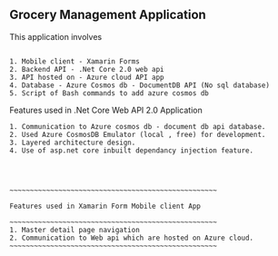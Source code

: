 ﻿## Grocery Management Application


This application involves
~~~~~~~~~~~~~~~~~~~~~~~~~~

1. Mobile client - Xamarin Forms
2. Backend API - .Net Core 2.0 web api
3. API hosted on - Azure cloud API app
4. Database - Azure Cosmos db - DocumentDB API (No sql database)
5. Script of Bash commands to add azure cosmos db
~~~~~~~~~~~~~~~~~~~~~~~~~~~

Features used in .Net Core Web API 2.0 Application
~~~~~~~~~~~~~~~~~~~~~~~~~~~~~~~~~~~~~~~~~~~~~~~~~~~~
1. Communication to Azure cosmos db - document db api database.
2. Used Azure CosmosDB Emulator (local , free) for development.
3. Layered architecture design.
4. Use of asp.net core inbuilt dependancy injection feature.
	



~~~~~~~~~~~~~~~~~~~~~~~~~~~~~~~~~~~~~~~~~~~~~~~~~~~

Features used in Xamarin Form Mobile client App 

~~~~~~~~~~~~~~~~~~~~~~~~~~~~~~~~~~~~~~~~~~~~~~~~~~~
1. Master detail page navigation
2. Communication to Web api which are hosted on Azure cloud.
~~~~~~~~~~~~~~~~~~~~~~~~~~~~~~~~~~~~~~~~~~~~~~~~~~~

